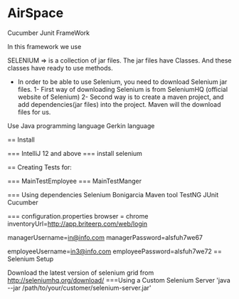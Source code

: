 # AirSpace 

Cucumber Junit FrameWork


In this framework we use 

SELENIUM => is a collection of jar files. The jar files have Classes. And these classes have ready to use methods. 

- In order to be able to use Selenium, you need to download Selenium jar files.
	1- First way of downloading Selenium is from SeleniumHQ (official website of Selenium)
	2- Second way is to create a maven project, and add dependencies(jar files) into the project. Maven will the download files for us.

Use Java programming language
Gerkin language

== Install

=== IntelliJ 12 and above
=== install selenium 


== Creating Tests for:

=== MainTestEmployee
=== MainTestManger


=== Using dependencies
Selenium 
Bonigarcia 
Maven tool
TestNG
JUnit
Cucumber



=== configuration.properties
browser = chrome
inventoryUrl=http://app.briteerp.com/web/login

managerUsername=in@info.com
managerPassword=alsfuh7we67

employeeUsername=in3@info.com
employeePassword=alsfuh7we72
== Selenium Setup


Download the latest version of selenium grid from http://seleniumhq.org/download/
===Using a Custom Selenium Server 'java --jar /path/to/your/customer/selenium-server.jar'



